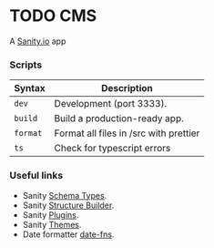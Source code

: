 # TODO CMS

A [Sanity.io](https://sanity.io/) app

### Scripts

| Syntax   | Description                            |
| -------- | -------------------------------------- |
| `dev`    | Development (port 3333).               |
| `build`  | Build a production-ready app.          |
| `format` | Format all files in /src with prettier |
| `ts`     | Check for typescript errors            |

### Useful links

- Sanity [Schema Types](https://www.sanity.io/docs/schema-types).
- Sanity [Structure Builder](https://www.sanity.io/docs/structure-builder-reference).
- Sanity [Plugins](https://www.sanity.io/plugins).
- Sanity [Themes](https://themer.sanity.build).
- Date formatter [date-fns](https://date-fns.org/docs/Getting-Started).
